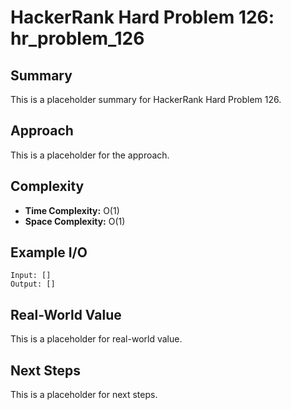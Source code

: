 # HackerRank Hard Problem 126: hr_problem_126

## Summary

This is a placeholder summary for HackerRank Hard Problem 126.

## Approach

This is a placeholder for the approach.

## Complexity

- **Time Complexity:** O(1)
- **Space Complexity:** O(1)

## Example I/O

```
Input: []
Output: []
```

## Real-World Value

This is a placeholder for real-world value.

## Next Steps

This is a placeholder for next steps.

